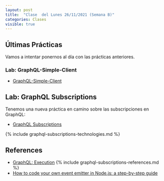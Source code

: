 ```yaml
---
layout: post
title:  "Clase  del Lunes 26/11/2021 (Semana B)"
categories: Clases
visible: true
---
```



## Últimas Prácticas

Vamos a intentar ponernos al día con las prácticas anteriores.


### Lab: GraphQL-Simple-Client 

* [GraphQL-Simple-Client]({{site.baseurl}}/practicas/graphql-simple-client/)


## Lab: GraphQL Subscriptions

Tenemos una nueva práctica en camino sobre las subscripciones en GraphQL:

* [GraphQL Subscriptions]({{site.baseurl}}/practicas/graphql-subscriptions/)

{% include graphql-subscriptions-technologies.md %}

## References

* [GraphQL: Execution](https://graphql.org/learn/execution/)
{% include graphql-subscriptions-references.md %}
* [How to code your own event emitter in Node.js: a step-by-step guide](https://www.freecodecamp.org/news/how-to-code-your-own-event-emitter-in-node-js-a-step-by-step-guide-e13b7e7908e1/)

